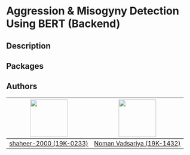 # Aggression & Misogyny Detection Using BERT (Backend)

## Description

## Packages

## Authors
| <img src="https://avatars.githubusercontent.com/u/20398468?v=4" width="100" height="100" /> | <img src="https://avatars.githubusercontent.com/u/63922043?v=4" width="100" height="100" />
  :---: | :---:
| [shaheer-2000 (19K-0233)](https://github.com/shaheer-2000) | [Noman Vadsariya (19K-1432)](https://github.com/Noman-Vadsariya)
